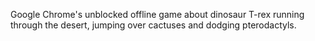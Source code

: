 Google Chrome's unblocked offline game about dinosaur T-rex running through the desert, jumping over cactuses and dodging pterodactyls.

